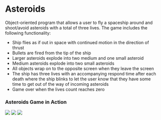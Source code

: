 # Asteroids
Object-oriented program that allows a user to fly a spaceship around and shoot/avoid asteroids with a total of three lives.
The game includes the following functionality:
* Ship flies as if out in space with continued motion in the direction of thrust
* Bullets are fired from the tip of the ship
* Larger asteroids explode into two medium and one small asteroid
* Medium asteroids explode into two small asteroids 
* All objects wrap on to the opposite screen when they leave the screen
* The ship has three lives with an accompanying respond time after each death where
the ship blinks to let the user know that they have some time to get out of the way
of incoming asteroids 
* Game over when the lives count reaches zero

### Asteroids Game in Action
![](images/asteroids_in_game.png)
![](images/asteroids_game_over.png)
![](images/asteroids_losing_lifes.png)
